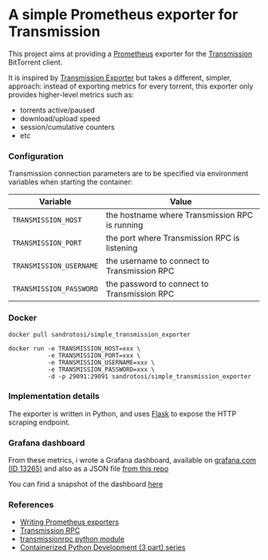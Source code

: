 # A simple Prometheus exporter for Transmission

This project aims at providing a [Prometheus](https://prometheus.io/) exporter for the [Transmission](https://transmissionbt.com/) BitTorrent client.

It is inspired by [Transmission Exporter](https://github.com/metalmatze/transmission-exporter) but takes a different, simpler, approach: instead of exporting metrics for every torrent, this exporter only provides higher-level metrics such as:

* torrents active/paused
* download/upload speed
* session/cumulative counters
* etc

### Configuration

Transmission connection parameters are to be specified via environment variables when starting the container:

| Variable | Value |
| --- | --- |
| `TRANSMISSION_HOST` | the hostname where Transmission RPC is running |
| `TRANSMISSION_PORT` | the port where Transmission RPC is listening |
| `TRANSMISSION_USERNAME` | the username to connect to Transmission RPC |
| `TRANSMISSION_PASSWORD` | the password to connect to Transmission RPC |

### Docker

```shell script
docker pull sandrotosi/simple_transmission_exporter

docker run -e TRANSMISSION_HOST=xxx \
           -e TRANSMISSION_PORT=xxx \
           -e TRANSMISSION_USERNAME=xxx \
           -e TRANSMISSION_PASSWORD=xxx \
           -d -p 29091:29091 sandrotosi/simple_transmission_exporter
```

### Implementation details

The exporter is written in Python, and uses [Flask](https://flask.palletsprojects.com/en/1.1.x/) to expose the HTTP scraping endpoint.

### Grafana dashboard

From these metrics, i wrote a Grafana dashboard, available on [grafana.com (ID 13265)](https://grafana.com/grafana/dashboards/13265) and also as a JSON file [from this repo](grafana/Transmission%20(by%20simple%20exporter).json)

You can find a snapshot of the dashboard [here](https://snapshot.raintank.io/dashboard/snapshot/St5kHTCdEhwzRZp1j1i644szrUdbpdGn)

### References

- [Writing Prometheus exporters](https://prometheus.io/docs/instrumenting/writing_exporters/)
- [Transmission RPC](https://github.com/transmission/transmission/blob/master/extras/rpc-spec.txt)
- [transmissionrpc python module](https://pypi.org/project/transmissionrpc/)
- [Containerized Python Development (3 part) series](https://www.docker.com/blog/tag/python-env-series/)